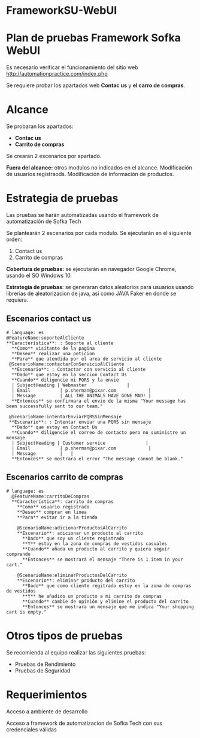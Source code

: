 # FrameworkSU-WebUI

# Plan de pruebas Framework Sofka WebUI

Es necesario verificar el funcionamiento del sitio web http://automationpractice.com/index.php

Se requiere probar los apartados web **Contac us** y **el carro de compras**.

# Alcance

Se probaran los apartados:

- **Contac us**
- **Carrito de compras**

Se crearan 2 escenarios por apartado.

**Fuera del alcance:** otros modulos no indicados en el alcance. Modificación de usuarios registraods. Modificación de información de productos.

# Estrategia de pruebas

Las pruebas se harán automatizadas usando el framework de automatización de Sofka Tech

Se plantearán 2 escenarios por cada modulo. Se ejecutarán en el siguiente orden:

1. Contact us
2. Carrito de compras

**Cobertura de pruebas:** se ejecutarán en navegador Google Chrome, usando el SO Windows 10.

**Estrategia de pruebas**: se generaran datos aleatorios para usuarios usando librerias de aleatorizacion de java, asi como JAVA Faker en donde se requiera.

## Escenarios contact us

```
# language: es
@FeatureName:soporteAlCliente
**Característica**: : Soporte al cliente
  **Como** visitante de la pagina
  **Deseo** realizar una peticion
  **Para** que atendida por el area de servicio al cliente
 @ScenarioName:contactarConServicioAlCliente
  **Escenario**: : Contactar con servicio al cliente
  **Dado** que estoy en la seccion Contact Us
  **Cuando** diligencie mi PQRS y la envie
  | SubjectHeading | Webmaster               |
  | Email           | p.sherman@pixar.com            |
  | Message         | ALL THE ANIMALS HAVE GONE MAD! |
  **Entonces** se confirmara el envio de la misma "Your message has been successfully sent to our team."

 @ScenarioName:intentarEnviarPQRSSinMensaje
 **Escenario**: : Intentar enviar una PQRS sin mensaje
  **Dado** que estoy en Contact Us
  **Cuando** diligencie el correo de contacto pero no suministre un mensaje
  | SubjectHeading | Customer service               |
  | Email           | p.sherman@pixar.com            |
  | Message         |   |
  **Entonces** se mostrara el error "The message cannot be blank."
```

## Escenarios carrito de compras

```
# language: es
  @FeatureName:carritoDeCompras
  **Característica**: carrito de compras
    **Como** usuario registrado
    **Deseo** comprar en linea
    **Para** evitar ir a la tienda

    @ScenarioName:adicionarProductosAlCarrito
    **Escenario**: adicionar un producto al carrito
      **Dado** que soy un cliente registrado
      **Y** estoy en la zona de compras de vestidos casuales
      **Cuando** añada un producto al carrito y quiera seguir comprando
      **Entonces** se mostrará el mensaje "There is 1 item in your cart."

    @ScenarioName:eliminarProductosDelCarrito
    **Escenario**: eliminar producto del carrito
      **Dado** que como cliente regitrado estoy en la zona de compras de vestidos
      **Y** he añadido un producto a mi carrito de compras
      **Cuando** cambie de opinión y elimine el producto del carrito
      **Entonces** se mostrara un mensaje que me indica "Your shopping cart is empty."
```

# Otros tipos de pruebas

Se recomienda al equipo realizar las siguientes pruebas:

- Pruebas de Rendimiento
- Pruebas de Seguridad

# Requerimientos

Acceso a ambiente de desarrollo

Acceso a framework de automatizacion de Sofka Tech con sus credenciales válidas